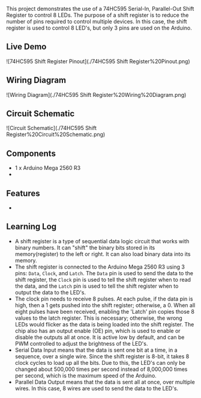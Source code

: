 This project demonstrates the use of a 74HC595 Serial-In, Parallel-Out Shift Register to control 8 LEDs. The purpose of a shift register is to reduce the number of pins required to control multiple devices. In this case, the shift register is used to control 8 LED's, but only 3 pins are used on the Arduino. 

## Live Demo

![74HC595 Shift Register Pinout](./74HC595 Shift Register%20Pinout.png)

## Wiring Diagram

![Wiring Diagram](./74HC595 Shift Register%20Wiring%20Diagram.png)

## Circuit Schematic

![Circuit Schematic](./74HC595 Shift Register%20Circuit%20Schematic.png)

## Components

- 1 x Arduino Mega 2560 R3
-

## Features

-

## Learning Log

- A shift register is a type of sequential data logic circuit that works with binary numbers. It can "shift" the binary bits stored in its memory(register) to the left or right. It can also load binary data into its memory.
- The shift register is connected to the Arduino Mega 2560 R3 using 3 pins: `Data`, `Clock`, and `Latch`. The `Data` pin is used to send the data to the shift register, the `Clock` pin is used to tell the shift register when to read the data, and the `Latch` pin is used to tell the shift register when to output the data to the LED's.
- The clock pin needs to receive 8 pulses. At each pulse, if the data pin is high, then a 1 gets pushed into the shift register; otherwise, a 0. When all eight pulses have been received, enabling the 'Latch' pin copies those 8 values to the latch register. This is necessary; otherwise, the wrong LEDs would flicker as the data is being loaded into the shift register. The chip also has an output enable (OE) pin, which is used to enable or disable the outputs all at once. It is active low by default, and can be PWM controlled to adjust the brightness of the LED's.
- Serial Data Input means that the data is sent one bit at a time, in a sequence, over a single wire. Since the shift register is 8-bit, it takes 8 clock cycles to load up all the bits. Due to this, the LED's can only be changed about 500,000 times per second instead of 8,000,000 times per second, which is the maximum speed of the Arduino.
- Parallel Data Output means that the data is sent all at once, over multiple wires. In this case, 8 wires are used to send the data to the LED's.
